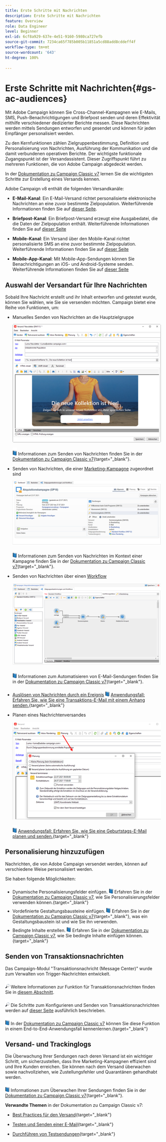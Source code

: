 ```yaml
---
title: Erste Schritte mit Nachrichten
description: Erste Schritte mit Nachrichten
feature: Overview
role: Data Engineer
level: Beginner
exl-id: 6cf8a929-637e-4e51-9160-5980ca727efb
source-git-commit: 7234ca65f785b005b11851a5cd88add8cddeff4f
workflow-type: tm+mt
source-wordcount: '643'
ht-degree: 100%

---
```


# Erste Schritte mit Nachrichten{#gs-ac-audiences}

Mit Adobe Campaign können Sie Cross-Channel-Kampagnen wie E-Mails, SMS, Push-Benachrichtigungen und Briefpost senden und deren Effektivität mithilfe verschiedener dedizierter Berichte messen. Diese Nachrichten werden mittels Sendungen entworfen und gesendet und können für jeden Empfänger personalisiert werden.

Zu den Kernfunktionen zählen Zielgruppenbestimmung, Definition und Personalisierung von Nachrichten, Ausführung der Kommunikation und die damit verbundenen operativen Berichte. Der wichtigste funktionale Zugangspunkt ist der Versandassistent. Dieser Zugriffspunkt führt zu mehreren Funktionen, die von Adobe Campaign abgedeckt werden.

In der [Dokumentation zu Campaign Classic v7](https://experienceleague.adobe.com/docs/campaign-classic/using/sending-messages/key-steps-when-creating-a-delivery/steps-about-delivery-creation-steps.html?lang=de#sending-messages) lernen Sie die wichtigsten Schritte zur Erstellung eines Versands kennen.

Adobe Campaign v8 enthält die folgenden Versandkanäle:

* **E-Mail-Kanal**: Ein E-Mail-Versand richtet personalisierte elektronische Nachrichten an eine zuvor bestimmte Zielpopulation. Weiterführende Informationen finden Sie auf [dieser Seite](../send/email.md).

* **Briefpost-Kanal**: Ein Briefpost-Versand erzeugt eine Ausgabedatei, die die Daten der Zielpopulation enthält.  Weiterführende Informationen finden Sie auf [dieser Seite](../send/direct-mail.md)

* **Mobile-Kanal**: Ein Versand über den Mobile-Kanal richtet personalisierte SMS an eine zuvor bestimmte Zielpopulation.  Weiterführende Informationen finden Sie auf [dieser Seite](../send/sms.md)

* **Mobile-App-Kanal**: Mit Mobile-App-Sendungen können Sie Benachrichtigungen an iOS- und Android-Systeme senden.  Weiterführende Informationen finden Sie auf [dieser Seite](../send/push.md)

<!--
* **LINE channel**: LINE deliveries let you send messages on LINE, an instant messaging application available on all smartphones. Learn more in [this page](../send/line.md)
-->

## Auswahl der Versandart für Ihre Nachrichten

Sobald Ihre Nachricht erstellt und ihr Inhalt entworfen und getestet wurde, können Sie wählen, wie Sie sie versenden möchten. Campaign bietet eine Reihe von Funktionen, um:

* Manuelles Senden von Nachrichten an die Hauptzielgruppe

   ![](assets/send-email.png)

   ![](../assets/do-not-localize/book.png) Informationen zum Senden von Nachrichten finden Sie in der [Dokumentation zu Campaign Classic v7](https://experienceleague.adobe.com/docs/campaign-classic/using/sending-messages/sending-emails/sending-an-email/sending-messages.html?lang=de#sending-messages){target=&quot;_blank&quot;}.

* Senden von Nachrichten, die einer [Marketing-Kampagne](campaigns.md) zugeordnet sind

   ![](assets/deliveries-in-a-campaign.png)

   ![](../assets/do-not-localize/book.png) Informationen zum Senden von Nachrichten im Kontext einer Kampagne finden Sie in der [Dokumentation zu Campaign Classic v7](https://experienceleague.adobe.com/docs/campaign-classic/using/orchestrating-campaigns/orchestrate-campaigns/marketing-campaign-deliveries.html?lang=de){target=&quot;_blank&quot;}.

* Senden von Nachrichten über einen [Workflow](../config/workflows.md)

   ![](assets/send-in-a-wf.png)

   ![](../assets/do-not-localize/book.png) Informationen zum Automatisieren von E-Mail-Sendungen finden Sie in der [Dokumentation zu Campaign Classic v7](https://experienceleague.adobe.com/docs/campaign-classic/using/automating-with-workflows/action-activities/delivery.html?lang=de){target=&quot;_blank&quot;}.

* [Auslösen von Nachrichten durch ein Ereignis](../send/transactional.md)
   ![](../assets/do-not-localize/book.png) [Anwendungsfall: Erfahren Sie, wie Sie eine Transaktions-E-Mail mit einem Anhang senden.](https://experienceleague.adobe.com/docs/campaign-classic/using/transactional-messaging/transactional-email-with-attachments.html?lang=de){target=&quot;_blank&quot;}

* Planen eines Nachrichtenversandes

   ![](assets/schedule-send.png)

   ![](../assets/do-not-localize/book.png) [Anwendungsfall: Erfahren Sie, wie Sie eine Geburtstags-E-Mail planen und senden.](https://experienceleague.adobe.com/docs/campaign-classic/using/automating-with-workflows/use-cases/deliveries/sending-a-birthday-email.html?lang=de){target=&quot;_blank&quot;}


## Personalisierung hinzuzufügen

Nachrichten, die von Adobe Campaign versendet werden, können auf verschiedene Weise personalisiert werden.

Sie haben folgende Möglichkeiten:

* Dynamische Personalisierungsfelder einfügen.
   ![](../assets/do-not-localize/book.png) Erfahren Sie in der [Dokumentation zu Campaign Classic v7](https://experienceleague.adobe.com/docs/campaign-classic/using/sending-messages/personalizing-deliveries/personalization-fields.html?lang=de), wie Sie Personalisierungsfelder verwenden können.{target=&quot;_blank&quot;}
* Vordefinierte Gestaltungsbausteine einfügen.
   ![](../assets/do-not-localize/book.png) Erfahren Sie in der [Dokumentation zu Campaign Classic v7](https://experienceleague.adobe.com/docs/campaign-classic/using/sending-messages/personalizing-deliveries/personalization-blocks.html?lang=de){target=&quot;_blank&quot;}, was ein Gestaltungsbaustein ist und wie Sie ihn verwenden.
* Bedingte Inhalte erstellen.
   ![](../assets/do-not-localize/book.png) Erfahren Sie in der [Dokumentation zu Campaign Classic v7](https://experienceleague.adobe.com/docs/campaign-classic/using/sending-messages/personalizing-deliveries/conditional-content.html?lang=de), wie Sie bedingte Inhalte einfügen können.{target=&quot;_blank&quot;}

## Senden von Transaktionsnachrichten

Das Campaign-Modul &quot;Transaktionsnachricht (Message Center)&quot; wurde zum Verwalten von Trigger-Nachrichten entwickelt.

![](../assets/do-not-localize/glass.png) Weitere Informationen zur Funktion für Transaktionsnachrichten finden Sie in [diesem Abschnitt](../dev/architecture.md#transac-msg-archi).

![](../assets/do-not-localize/glass.png) Die Schritte zum Konfigurieren und Senden von Transaktionsnachrichten werden auf [dieser Seite](../send/transactional.md) ausführlich beschrieben.

![](../assets/do-not-localize/book.png) In der [Dokumentation zu Campaign Classic v7](https://experienceleague.adobe.com/docs/campaign-classic/using/transactional-messaging/transactional-email-with-attachments.html?lang=de) können Sie diese Funktion in einem End-to-End-Anwendungsfall kennenlernen.{target=&quot;_blank&quot;}

## Versand- und Trackinglogs

Die Überwachung Ihrer Sendungen nach deren Versand ist ein wichtiger Schritt, um sicherzustellen, dass Ihre Marketing-Kampagnen effizient sind und Ihre Kunden erreichen. Sie können nach dem Versand überwachen sowie nachvollziehen, wie Zustellungsfehler und Quarantänen gehandhabt werden.

![](../assets/do-not-localize/book.png) Informationen zum Überwachen Ihrer Sendungen finden Sie in der [Dokumentation zu Campaign Classic v7](https://experienceleague.adobe.com/docs/campaign-classic/using/sending-messages/monitoring-deliveries/about-delivery-monitoring.html?lang=de#sending-messages){target=&quot;_blank&quot;}.


**Verwandte Themen** in der Dokumentation zu Campaign Classic v7:

* [Best Practices für den Versand](https://experienceleague.adobe.com/docs/campaign-classic/using/sending-messages/key-steps-when-creating-a-delivery/delivery-bestpractices/delivery-best-practices.html?lang=de){target=&quot;_blank&quot;}

* [Testen und Senden einer E-Mail](https://experienceleague.adobe.com/docs/campaign-classic/using/sending-messages/sending-emails/sending-an-email/sending-messages.html){target=&quot;_blank&quot;}

* [Durchführen von Testsendungen](https://experienceleague.adobe.com/docs/campaign-classic/using/sending-messages/key-steps-when-creating-a-delivery/steps-validating-the-delivery.html?lang=de){target=&quot;_blank&quot;}
